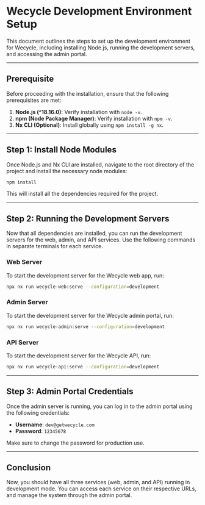 # Wecycle Development Environment Setup

This document outlines the steps to set up the development environment for Wecycle, including installing Node.js, running the development servers, and accessing the admin portal.

---

## Prerequisite

Before proceeding with the installation, ensure that the following prerequisites are met:

1. **Node.js (^18.16.0)**: Verify installation with `node -v`.
2. **npm (Node Package Manager)**: Verify installation with `npm -v`.
3. **Nx CLI (Optional)**: Install globally using `npm install -g nx`.

---

## Step 1: Install Node Modules

Once Node.js and Nx CLI are installed, navigate to the root directory of the project and install the necessary node modules:

```bash
npm install
```

This will install all the dependencies required for the project.

---

## Step 2: Running the Development Servers

Now that all dependencies are installed, you can run the development servers for the web, admin, and API services. Use the following commands in separate terminals for each service.

### Web Server

To start the development server for the Wecycle web app, run:

```bash
npx nx run wecycle-web:serve --configuration=development
```

### Admin Server

To start the development server for the Wecycle admin portal, run:

```bash
npx nx run wecycle-admin:serve --configuration=development
```

### API Server

To start the development server for the Wecycle API, run:

```bash
npx nx run wecycle-api:serve --configuration=development
```

---

## Step 3: Admin Portal Credentials

Once the admin server is running, you can log in to the admin portal using the following credentials:

- **Username**: `dev@getwecycle.com`
- **Password**: `12345678`

Make sure to change the password for production use.

---

## Conclusion

Now, you should have all three services (web, admin, and API) running in development mode. You can access each service on their respective URLs, and manage the system through the admin portal.
